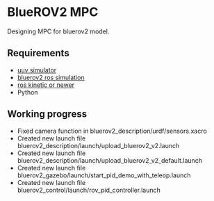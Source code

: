 # BlueROV2 MPC
Designing MPC for bluerov2 model.

## Requirements
* [uuv simulator](https://uuvsimulator.github.io/)
* [bluerov2 ros simulation](https://github.com/tsaoyu/bluerov2)
* [ros kinetic or newer](http://wiki.ros.org/ROS/Installation)
* Python

## Working progress
* Fixed camera function in bluerov2_description/urdf/sensors.xacro
* Created new launch file bluerov2_description/launch/upload_bluerov2_v2.launch
* Created new launch file bluerov2_description/launch/upload_bluerov2_v2_default.launch
* Created new launch file bluerov2_gazebo/launch/start_pid_demo_with_teleop.launch
* Created new launch file bluerov2_control/launch/rov_pid_controller.launch
